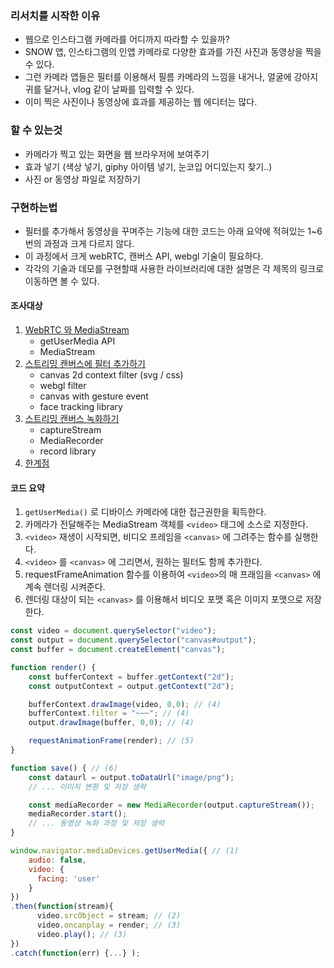 ### 리서치를 시작한 이유
- 웹으로 인스타그램 카메라를 어디까지 따라할 수 있을까?
- SNOW 앱, 인스타그램의 인앱 카메라로 다양한 효과를 가진 사진과 동영상을 찍을 수 있다.
- 그런 카메라 앱들은 필터를 이용해서 필름 카메라의 느낌을 내거나, 얼굴에 강아지 귀를 달거나, vlog 같이 날짜를 입력할 수 있다.
- 이미 찍은 사진이나 동영상에 효과를 제공하는 웹 에디터는 많다.

### 할 수 있는것
- 카메라가 찍고 있는 화면을 웹 브라우저에 보여주기
- 효과 넣기 (색상 넣기, giphy 아이템 넣기, 눈코입 어디있는지 찾기..)
- 사진 or 동영상 파일로 저장하기

### 구현하는법
- 필터를 추가해서 동영상을 꾸며주는 기능에 대한 코드는 아래 요약에 적혀있는 1~6번의 과정과 크게 다르지 않다.
- 이 과정에서 크게 webRTC, 캔버스 API, webgl 기술이 필요하다. 
- 각각의 기술과 데모를 구현할때 사용한 라이브러리에 대한 설명은 각 제목의 링크로 이동하면 볼 수 있다. 

#### 조사대상
1. [WebRTC 와 MediaStream](./1.webrtc_and_mediastream.md)
    - getUserMedia API
    - MediaStream 
2. [스트리밍 캔버스에 필터 추가하기](./2.realtime_canvas_and_filter.md)
    - canvas 2d context filter (svg / css)
    - webgl filter
    - canvas with gesture event
    - face tracking library
3. [스트리밍 캔버스 녹화하기](./export_to_file.md)
    - captureStream
    - MediaRecorder
    - record library
4. [한계점](./4.limitations.md)


#### 코드 요약
1. `getUserMedia()` 로 디바이스 카메라에 대한 접근권한을 획득한다.
2. 카메라가 전달해주는 MediaStream 객체를 `<video>` 태그에 소스로 지정한다.
3. `<video>` 재생이 시작되면, 비디오 프레임을 `<canvas>` 에 그려주는 함수를 실행한다.
4. `<video>` 를 `<canvas>` 에 그리면서, 원하는 필터도 함께 추가한다.
5. requestFrameAnimation 함수를 이용하여 `<video>`의 매 프래임을 `<canvas>` 에 계속 렌더링 시켜준다.
6. 렌더링 대상이 되는 `<canvas>` 를 이용해서 비디오 포맷 혹은 이미지 포맷으로 저장한다.

```javascript
const video = document.querySelector("video");
const output = document.querySelector("canvas#output");
const buffer = document.createElement("canvas");

function render() {
    const bufferContext = buffer.getContext("2d");
    const outputContext = output.getContext("2d");

    bufferContext.drawImage(video, 0,0); // (4)
    bufferContext.filter = "~~~"; // (4)
    output.drawImage(buffer, 0,0); // (4)

    requestAnimationFrame(render); // (5)
}

function save() { // (6)
    const dataurl = output.toDataUrl("image/png");
    // ... 이미지 변환 및 저장 생략

    const mediaRecorder = new MediaRecorder(output.captureStream());
    mediaRecorder.start();
    // ... 동영상 녹화 과정 및 저장 생략
}

window.navigator.mediaDevices.getUserMedia({ // (1)
    audio: false,
    video: {
      facing: 'user'
    }
})
.then(function(stream){
      video.srcObject = stream; // (2)
      video.oncanplay = render; // (3)
      video.play(); // (3)
})
.catch(function(err) {...} );
```
